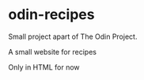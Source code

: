 # odin-recipes

Small project apart of The Odin Project.

A small website for recipes

Only in HTML for now
